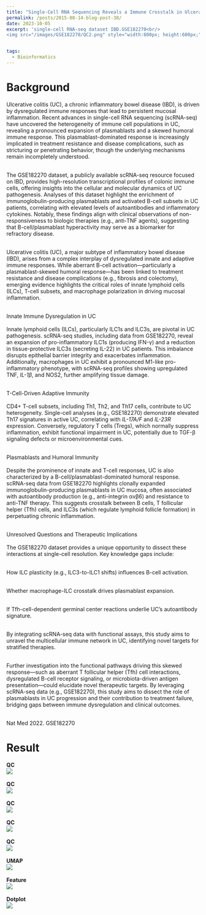 ```yaml
---
title: "Single-Cell RNA Sequencing Reveals a Immune Crosstalk in Ulcerative Colitis: Insights from the GSE182270 IBD Dataset"
permalink: /posts/2015-08-14-blog-post-38/
date: 2023-10-05
excerpt: 'single-cell RNA-seq dataset IBD.GSE182270<br/>
<img src="/images/GSE182270/QC2.png" style="width:600px; height:600px;">'


tags:
  - Bioinformatics
---
```


Background
======
Ulcerative colitis (UC), a chronic inflammatory bowel disease (IBD), is driven by dysregulated immune responses that lead to persistent mucosal inflammation. Recent advances in single-cell RNA sequencing (scRNA-seq) have uncovered the heterogeneity of immune cell populations in UC, revealing a pronounced expansion of plasmablasts and a skewed humoral immune response. This plasmablast-dominated response is increasingly implicated in treatment resistance and disease complications, such as stricturing or penetrating behavior, though the underlying mechanisms remain incompletely understood.<br/><br/>

The GSE182270 dataset, a publicly available scRNA-seq resource focused on IBD, provides high-resolution transcriptional profiles of colonic immune cells, offering insights into the cellular and molecular dynamics of UC pathogenesis. Analyses of this dataset highlight the enrichment of immunoglobulin-producing plasmablasts and activated B-cell subsets in UC patients, correlating with elevated levels of autoantibodies and inflammatory cytokines. Notably, these findings align with clinical observations of non-responsiveness to biologic therapies (e.g., anti-TNF agents), suggesting that B-cell/plasmablast hyperactivity may serve as a biomarker for refractory disease.<br/><br/>

Ulcerative colitis (UC), a major subtype of inflammatory bowel disease (IBD), arises from a complex interplay of dysregulated innate and adaptive immune responses. While aberrant B-cell activation—particularly a plasmablast-skewed humoral response—has been linked to treatment resistance and disease complications (e.g., fibrosis and colectomy), emerging evidence highlights the critical roles of innate lymphoid cells (ILCs), T-cell subsets, and macrophage polarization in driving mucosal inflammation.<br/><br/>

Innate Immune Dysregulation in UC<br/><br/>
Innate lymphoid cells (ILCs), particularly ILC1s and ILC3s, are pivotal in UC pathogenesis. scRNA-seq studies, including data from GSE182270, reveal an expansion of pro-inflammatory ILC1s (producing IFN-γ) and a reduction in tissue-protective ILC3s (secreting IL-22) in UC patients. This imbalance disrupts epithelial barrier integrity and exacerbates inflammation. Additionally, macrophages in UC exhibit a pronounced M1-like pro-inflammatory phenotype, with scRNA-seq profiles showing upregulated TNF, *IL-1β*, and NOS2, further amplifying tissue damage.<br/><br/>

T-Cell-Driven Adaptive Immunity<br/><br/>
CD4+ T-cell subsets, including Th1, Th2, and Th17 cells, contribute to UC heterogeneity. Single-cell analyses (e.g., GSE182270) demonstrate elevated Th17 signatures in active UC, correlating with *IL-17A/F* and *IL-23R* expression. Conversely, regulatory T cells (Tregs), which normally suppress inflammation, exhibit functional impairment in UC, potentially due to TGF-β signaling defects or microenvironmental cues.<br/><br/>

Plasmablasts and Humoral Immunity<br/><br/>
Despite the prominence of innate and T-cell responses, UC is also characterized by a B-cell/plasmablast-dominated humoral response. scRNA-seq data from GSE182270 highlights clonally expanded immunoglobulin-producing plasmablasts in UC mucosa, often associated with autoantibody production (e.g., anti-integrin αvβ6) and resistance to anti-TNF therapy. This suggests crosstalk between B cells, T follicular helper (Tfh) cells, and ILC3s (which regulate lymphoid follicle formation) in perpetuating chronic inflammation.<br/><br/>

Unresolved Questions and Therapeutic Implications<br/><br/>
The GSE182270 dataset provides a unique opportunity to dissect these interactions at single-cell resolution. Key knowledge gaps include:<br/><br/>

How ILC plasticity (e.g., ILC3-to-ILC1 shifts) influences B-cell activation.<br/><br/>

Whether macrophage-ILC crosstalk drives plasmablast expansion.<br/><br/>

If Tfh-cell-dependent germinal center reactions underlie UC’s autoantibody signature.<br/><br/>

By integrating scRNA-seq data with functional assays, this study aims to unravel the multicellular immune network in UC, identifying novel targets for stratified therapies.<br/><br/>

Further investigation into the functional pathways driving this skewed response—such as aberrant T follicular helper (Tfh) cell interactions, dysregulated B-cell receptor signaling, or microbiota-driven antigen presentation—could elucidate novel therapeutic targets. By leveraging scRNA-seq data (e.g., GSE182270), this study aims to dissect the role of plasmablasts in UC progression and their contribution to treatment failure, bridging gaps between immune dysregulation and clinical outcomes.<br/><br/>

Nat Med 2022. GSE182270


Result
======
**QC** <br/> <img src="/images/GSE182270/QC1.png"><br/><br/>
**QC** <br/> <img src="/images/GSE182270/QC2.png"><br/><br/>
**QC** <br/> <img src="/images/GSE182270/QC3.png"><br/><br/>
**QC** <br/> <img src="/images/GSE182270/QC4.png"><br/><br/>
**QC** <br/> <img src="/images/GSE182270/QC5.png"><br/><br/>
**UMAP** <br/> <img src="/images/GSE182270/umap.png"><br/><br/>
**Feature** <br/> <img src="/images/GSE182270/FEATURE.png"><br/><br/>
**Dotplot** <br/> <img src="/images/GSE182270/Dotplot.png"><br/><br/>



